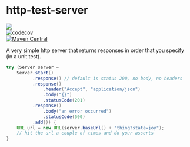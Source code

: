 # http-test-server
<a href="https://github.com/davidmoten/http-test-server/actions/workflows/ci.yml"><img src="https://github.com/davidmoten/http-test-server/actions/workflows/ci.yml/badge.svg"/></a><br/>
[![codecov](https://codecov.io/gh/davidmoten/http-test-server/branch/master/graph/badge.svg)](https://codecov.io/gh/davidmoten/http-test-server)<br/>
[![Maven Central](https://maven-badges.herokuapp.com/maven-central/com.github.davidmoten/http-test-server/badge.svg?style=flat)](https://maven-badges.herokuapp.com/maven-central/com.github.davidmoten/http-test-server)<br/>

A very simple http server that returns responses in order that you specify (in a unit test).

```java
try (Server server = 
    Server.start()
          .response() // default is status 200, no body, no headers
          .response() 
              .header("Accept", "application/json")
              .body("{}")
              .statusCode(201)
          .response()
              .body("an error occurred")
              .statusCode(500)
          .add()) {
    URL url = new URL(server.baseUrl() + "thing?state=joy");
    // hit the url a couple of times and do your asserts
}

```
